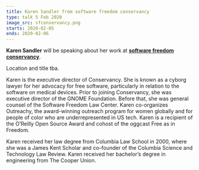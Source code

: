 ```yaml
---
title: Karen Sandler from software freedom conservancy
type: talk 5 Feb 2020
image_src: sfconservancy.png
starts: 2020-02-05
ends: 2020-02-06
---
```


**Karen Sandler** will be speaking about her work at [**software freedom conservancy**](https://sfconservancy.org/).

Location and title tba.

Karen is the executive director of Conservancy. She is known as a cyborg lawyer for her advocacy for free software, particularly in relation to the software on medical devices. Prior to joining Conservancy, she was executive director of the GNOME Foundation. Before that, she was general counsel of the Software Freedom Law Center. Karen co-organizes Outreachy, the award-winning outreach program for women globally and for people of color who are underrepresented in US tech. Karen is a recipient of the O’Reilly Open Source Award and cohost of the oggcast Free as in Freedom.

Karen received her law degree from Columbia Law School in 2000, where she was a James Kent Scholar and co-founder of the Columbia Science and Technology Law Review. Karen received her bachelor’s degree in engineering from The Cooper Union.
